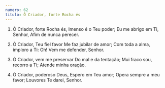 ```yaml
---
numero: 62
titulo: Ó Criador, forte Rocha és
---
```

1. Ó Criador, forte Rocha és,
   Imenso é o Teu poder;
   Eu me abrigo em Ti, Senhor,
   Afim de nunca perecer.

2. Ó Criador, Teu fiel favor
   Me faz jubilar de amor;
   Com toda a alma, imploro a Ti:
   Oh! Vem me defender, Senhor.

3. Ó Criador, vem me preservar
   Do mal e da tentação;
   Mui fraco sou, recorro a Ti;
   Atende minha oração.

4. Ó Criador, poderoso Deus,
   Espero em Teu amor;
   Opera sempre a meu favor;
   Louvores Te darei, Senhor.

